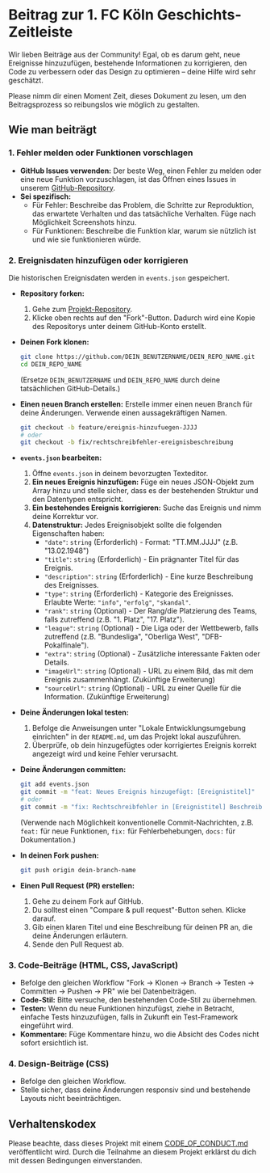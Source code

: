 # Beitrag zur 1. FC Köln Geschichts-Zeitleiste

Wir lieben Beiträge aus der Community! Egal, ob es darum geht, neue Ereignisse hinzuzufügen, bestehende Informationen zu korrigieren, den Code zu verbessern oder das Design zu optimieren – deine Hilfe wird sehr geschätzt.

Please nimm dir einen Moment Zeit, dieses Dokument zu lesen, um den Beitragsprozess so reibungslos wie möglich zu gestalten.

## Wie man beiträgt

### 1. Fehler melden oder Funktionen vorschlagen

*   **GitHub Issues verwenden:** Der beste Weg, einen Fehler zu melden oder eine neue Funktion vorzuschlagen, ist das Öffnen eines Issues in unserem [GitHub-Repository](https://github.com/DEIN_BENUTZERNAME/DEIN_REPO_NAME/issues).
*   **Sei spezifisch:**
    *   Für Fehler: Beschreibe das Problem, die Schritte zur Reproduktion, das erwartete Verhalten und das tatsächliche Verhalten. Füge nach Möglichkeit Screenshots hinzu.
    *   Für Funktionen: Beschreibe die Funktion klar, warum sie nützlich ist und wie sie funktionieren würde.

### 2. Ereignisdaten hinzufügen oder korrigieren

Die historischen Ereignisdaten werden in `events.json` gespeichert.

*   **Repository forken:**
    1.  Gehe zum [Projekt-Repository](https://github.com/DEIN_BENUTZERNAME/DEIN_REPO_NAME).
    2.  Klicke oben rechts auf den "Fork"-Button. Dadurch wird eine Kopie des Repositorys unter deinem GitHub-Konto erstellt.

*   **Deinen Fork klonen:**
    ```bash
    git clone https://github.com/DEIN_BENUTZERNAME/DEIN_REPO_NAME.git
    cd DEIN_REPO_NAME
    ```
    (Ersetze `DEIN_BENUTZERNAME` und `DEIN_REPO_NAME` durch deine tatsächlichen GitHub-Details.)

*   **Einen neuen Branch erstellen:**
    Erstelle immer einen neuen Branch für deine Änderungen. Verwende einen aussagekräftigen Namen.
    ```bash
    git checkout -b feature/ereignis-hinzufuegen-JJJJ
    # oder
    git checkout -b fix/rechtschreibfehler-ereignisbeschreibung
    ```

*   **`events.json` bearbeiten:**
    1.  Öffne `events.json` in deinem bevorzugten Texteditor.
    2.  **Ein neues Ereignis hinzufügen:** Füge ein neues JSON-Objekt zum Array hinzu und stelle sicher, dass es der bestehenden Struktur und den Datentypen entspricht.
    3.  **Ein bestehendes Ereignis korrigieren:** Suche das Ereignis und nimm deine Korrektur vor.
    4.  **Datenstruktur:** Jedes Ereignisobjekt sollte die folgenden Eigenschaften haben:
        *   `"date"`: `string` (Erforderlich) - Format: "TT.MM.JJJJ" (z.B. "13.02.1948")
        *   `"title"`: `string` (Erforderlich) - Ein prägnanter Titel für das Ereignis.
        *   `"description"`: `string` (Erforderlich) - Eine kurze Beschreibung des Ereignisses.
        *   `"type"`: `string` (Erforderlich) - Kategorie des Ereignisses. Erlaubte Werte: `"info"`, `"erfolg"`, `"skandal"`.
        *   `"rank"`: `string` (Optional) - Der Rang/die Platzierung des Teams, falls zutreffend (z.B. "1. Platz", "17. Platz").
        *   `"league"`: `string` (Optional) - Die Liga oder der Wettbewerb, falls zutreffend (z.B. "Bundesliga", "Oberliga West", "DFB-Pokalfinale").
        *   `"extra"`: `string` (Optional) - Zusätzliche interessante Fakten oder Details.
        *   `"imageUrl"`: `string` (Optional) - URL zu einem Bild, das mit dem Ereignis zusammenhängt. (Zukünftige Erweiterung)
        *   `"sourceUrl"`: `string` (Optional) - URL zu einer Quelle für die Information. (Zukünftige Erweiterung)

*   **Deine Änderungen lokal testen:**
    1.  Befolge die Anweisungen unter "Lokale Entwicklungsumgebung einrichten" in der `README.md`, um das Projekt lokal auszuführen.
    2.  Überprüfe, ob dein hinzugefügtes oder korrigiertes Ereignis korrekt angezeigt wird und keine Fehler verursacht.

*   **Deine Änderungen committen:**
    ```bash
    git add events.json
    git commit -m "feat: Neues Ereignis hinzugefügt: [Ereignistitel]"
    # oder
    git commit -m "fix: Rechtschreibfehler in [Ereignistitel] Beschreibung korrigiert"
    ```
    (Verwende nach Möglichkeit konventionelle Commit-Nachrichten, z.B. `feat:` für neue Funktionen, `fix:` für Fehlerbehebungen, `docs:` für Dokumentation.)

*   **In deinen Fork pushen:**
    ```bash
    git push origin dein-branch-name
    ```

*   **Einen Pull Request (PR) erstellen:**
    1.  Gehe zu deinem Fork auf GitHub.
    2.  Du solltest einen "Compare & pull request"-Button sehen. Klicke darauf.
    3.  Gib einen klaren Titel und eine Beschreibung für deinen PR an, die deine Änderungen erläutern.
    4.  Sende den Pull Request ab.

### 3. Code-Beiträge (HTML, CSS, JavaScript)

*   Befolge den gleichen Workflow "Fork -> Klonen -> Branch -> Testen -> Committen -> Pushen -> PR" wie bei Datenbeiträgen.
*   **Code-Stil:** Bitte versuche, den bestehenden Code-Stil zu übernehmen.
*   **Testen:** Wenn du neue Funktionen hinzufügst, ziehe in Betracht, einfache Tests hinzuzufügen, falls in Zukunft ein Test-Framework eingeführt wird.
*   **Kommentare:** Füge Kommentare hinzu, wo die Absicht des Codes nicht sofort ersichtlich ist.

### 4. Design-Beiträge (CSS)

*   Befolge den gleichen Workflow.
*   Stelle sicher, dass deine Änderungen responsiv sind und bestehende Layouts nicht beeinträchtigen.

## Verhaltenskodex

Please beachte, dass dieses Projekt mit einem [CODE_OF_CONDUCT.md](CODE_OF_CONDUCT.md) veröffentlicht wird. Durch die Teilnahme an diesem Projekt erklärst du dich mit dessen Bedingungen einverstanden.